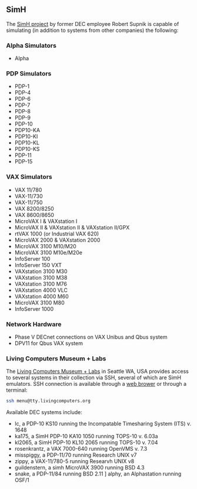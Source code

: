 ## SimH
The [SimH project](https://github.com/simh/simh) by former DEC employee Robert Supnik is capable of simulating (in addition to systems from other companies) the following:

### Alpha Simulators
- Alpha
### PDP Simulators
- PDP-1
- PDP-4
- PDP-6
- PDP-7
- PDP-8
- PDP-9
- PDP-10
- PDP10-KA
- PDP10-KI
- PDP10-KL
- PDP10-KS
- PDP-11
- PDP-15
### VAX Simulators
- VAX 11/780
- VAX-11/730
- VAX-11/750
- VAX 8200/8250
- VAX 8600/8650
- MicroVAX I & VAXstation I
- MicroVAX II & VAXstation II & VAXstation II/GPX
- rtVAX 1000 (or Industrial VAX 620)
- MicroVAX 2000 & VAXstation 2000
- MicroVAX 3100 M10/M20
- MicroVAX 3100 M10e/M20e
- InfoServer 100
- InfoServer 150 VXT
- VAXstation 3100 M30
- VAXstation 3100 M38
- VAXstation 3100 M76
- VAXstation 4000 VLC
- VAXstation 4000 M60
- MicroVAX 3100 M80
- InfoServer 1000

### Network Hardware
- Phase V DECnet connections on VAX Unibus and Qbus system
- DPV11 for Qbus VAX system

### Living Computers Museum + Labs
The [Living Computers Museum + Labs](https://www.livingcomputers.org/) in Seattle WA, USA provides access to several systems in their collection via SSH, several of which are SimH emulators. SSH connection is available through a [web brower](https://ssh.livingcomputers.org:4443/) or through a terminal:

```bash
ssh menu@tty.livingcomputers.org
```

Available DEC systems include:
- lc, a PDP-10 KS10 running the Incompatable Timesharing System (ITS) v. 1648
- ka175, a SimH PDP-10 KA10 1050 running TOPS-10 v. 6.03a
- kl2065, a SimH PDP-10 KL10 2065 running TOPS-10 v. 7.04
- rosenkrantz, a VAX 7000-640 running OpenVMS v. 7.3
- misspiggy, a PDP-11/70 running  Research UNIX v7
- zippy, a VAX-11/780-5 running Researvh  UNIX v8
- guildenstern, a simh MicroVAX 3900 running BSD 4.3
- snake, a  PDP-11/84 running BSD 2.11
] alphy, an  Alphastation running  OSF/1
